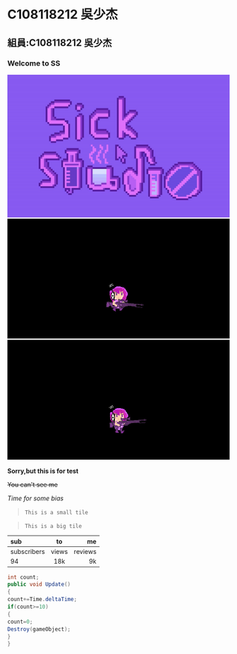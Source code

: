 # C108118212 吳少杰
## 組員:C108118212 吳少杰
### Welcome to SS
![welcometoss](https://github.com/dvlpsk/System-leek/blob/main/159313.jpg)
![welcometoss](https://github.com/dvlpsk/System-leek/blob/main/20210928155128.gif)
![welcometoss](https://github.com/dvlpsk/System-leek/blob/main/20210928155531.gif)

**Sorry,but this is for test**

~~You can't see me~~

*Time for some bias*

>`This is a small tile`


>```This is a big tile```



|sub|to|me|
|:--------|:--------:|--------:|
|subscribers|views|reviews|
|94|18k|9k|

```csharp
int count;
public void Update()
{
count+=Time.deltaTime;
if(count>=10)
{
count=0;
Destroy(gameObject);
}
}
```
